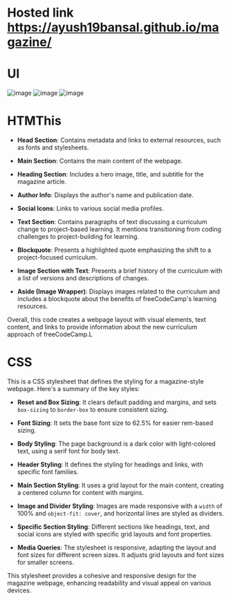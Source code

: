 # Hosted link https://ayush19bansal.github.io/magazine/
# UI
![image](https://github.com/Ayush19bansal/magazine/assets/118842033/b3d283b7-2d4d-48fa-8e95-5be8c4a52701)
![image](https://github.com/Ayush19bansal/magazine/assets/118842033/438d4940-f35f-4125-8ce7-37552469b86a)
![image](https://github.com/Ayush19bansal/magazine/assets/118842033/aa695628-424c-443d-a624-a588ef03843d)
# HTMThis 

- **Head Section**: Contains metadata and links to external resources, such as fonts and stylesheets.

- **Main Section**: Contains the main content of the webpage.

- **Heading Section**: Includes a hero image, title, and subtitle for the magazine article.

- **Author Info**: Displays the author's name and publication date.

- **Social Icons**: Links to various social media profiles.

- **Text Section**: Contains paragraphs of text discussing a curriculum change to project-based learning. It mentions transitioning from coding challenges to project-building for learning.

- **Blockquote**: Presents a highlighted quote emphasizing the shift to a project-focused curriculum.

- **Image Section with Text**: Presents a brief history of the curriculum with a list of versions and descriptions of changes.

- **Aside (Image Wrapper)**: Displays images related to the curriculum and includes a blockquote about the benefits of freeCodeCamp's learning resources.

Overall, this code creates a webpage layout with visual elements, text content, and links to provide information about the new curriculum approach of freeCodeCamp.L


# CSS

This is a CSS stylesheet that defines the styling for a magazine-style webpage. Here's a summary of the key styles:

- **Reset and Box Sizing**: It clears default padding and margins, and sets `box-sizing` to `border-box` to ensure consistent sizing.

- **Font Sizing**: It sets the base font size to 62.5% for easier rem-based sizing.

- **Body Styling**: The page background is a dark color with light-colored text, using a serif font for body text.

- **Header Styling**: It defines the styling for headings and links, with specific font families.

- **Main Section Styling**: It uses a grid layout for the main content, creating a centered column for content with margins.

- **Image and Divider Styling**: Images are made responsive with a `width` of 100% and `object-fit: cover`, and horizontal lines are styled as dividers.

- **Specific Section Styling**: Different sections like headings, text, and social icons are styled with specific grid layouts and font properties.

- **Media Queries**: The stylesheet is responsive, adapting the layout and font sizes for different screen sizes. It adjusts grid layouts and font sizes for smaller screens.

This stylesheet provides a cohesive and responsive design for the magazine webpage, enhancing readability and visual appeal on various devices.

